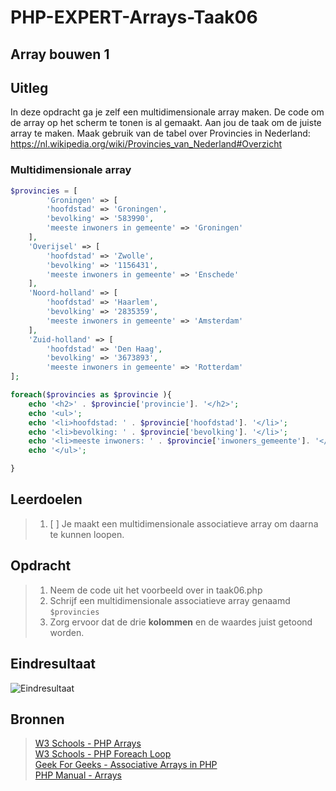 # PHP-EXPERT-Arrays-Taak06

## Array bouwen 1

## Uitleg

In deze opdracht ga je zelf een multidimensionale array maken. De code om de array op het scherm te tonen is al gemaakt. 
Aan jou de taak om de juiste array te maken.
Maak gebruik van de tabel over Provincies in Nederland: https://nl.wikipedia.org/wiki/Provincies_van_Nederland#Overzicht

### Multidimensionale array

```php
$provincies = [
        'Groningen' => [
        'hoofdstad' => 'Groningen',
        'bevolking' => '583990',
        'meeste inwoners in gemeente' => 'Groningen'
    ],
    'Overijsel' => [
        'hoofdstad' => 'Zwolle',
        'bevolking' => '1156431',
        'meeste inwoners in gemeente' => 'Enschede'
    ],
    'Noord-holland' => [
        'hoofdstad' => 'Haarlem',
        'bevolking' => '2835359',
        'meeste inwoners in gemeente' => 'Amsterdam'
    ],
    'Zuid-holland' => [
        'hoofdstad' => 'Den Haag',
        'bevolking' => '3673893',
        'meeste inwoners in gemeente' => 'Rotterdam'
];

foreach($provincies as $provincie ){
    echo '<h2>' . $provincie['provincie']. '</h2>';
    echo '<ul>';
    echo '<li>hoofdstad: ' . $provincie['hoofdstad']. '</li>';
    echo '<li>bevolking: ' . $provincie['bevolking']. '</li>';
    echo '<li>meeste inwoners: ' . $provincie['inwoners_gemeente']. '</li>';
    echo '</ul>';

}
```

## Leerdoelen

> 1. [ ] Je maakt een multidimensionale associatieve array om daarna te kunnen loopen.

## Opdracht

> 1. Neem de code uit het voorbeeld over in taak06.php
> 2. Schrijf een multidimensionale associatieve array genaamd `$provincies`
> 3. Zorg ervoor dat de drie __kolommen__ en de waardes juist getoond worden.

## Eindresultaat

![Eindresultaat](https://github.com/ROC-van-Amsterdam-College-Amstelland/PHP-EXPERT/blob/master/niveau1/taak06/images/resultaat.png)

## Bronnen

> [W3 Schools - PHP Arrays](https://www.w3schools.com/php/php_arrays_associative.asp)  
> [W3 Schools - PHP Foreach Loop](https://www.w3schools.in/php/looping/foreach/)  
> [Geek For Geeks - Associative Arrays in PHP](https://www.geeksforgeeks.org/associative-arrays-in-php/)  
> [PHP Manual - Arrays](https://www.php.net/manual/en/language.types.array.php)

